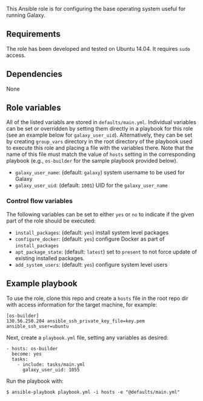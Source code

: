 This Ansible role is for configuring the base operating system useful for
running Galaxy.

Requirements
------------
The role has been developed and tested on Ubuntu 14.04. It requires `sudo` access.

Dependencies
------------
None

Role variables
--------------
All of the listed variabls are stored in `defaults/main.yml`. Individual variables
can be set or overridden by setting them directly in a playbook for this role
(see an example below for `galaxy_user_uid`). Alternatively, they can be set by
creating `group_vars` directory in the root directory of the playbook used to
execute this role and placing a file with the variables there. Note that the
name of this file must match the value of `hosts` setting in the corresponding
playbook (e.g., `os-builder` for the sample playbook provided below).

 - `galaxy_user_name`: (default: `galaxy`) system username to be used for
    Galaxy
 - `galaxy_user_uid`: (default: `1001`) UID for the `galaxy_user_name`

### Control flow variables ###
The following variables can be set to either `yes` or `no` to indicate if the
given part of the role should be executed:
 - `install_packages`: (default: `yes`) install system level packages
 - `configure_docker`: (default: `yes`) configure Docker as part of `install_packages`
 - `apt_package_state`: (default: `latest`) set to `present` to not force update of existing installed packages.
 - `add_system_users`: (default: `yes`) configure system level users

Example playbook
----------------
To use the role, clone this repo and create a `hosts` file in the root repo dir
with access information for the target machine, for example:

    [os-builder]
    130.56.250.204 ansible_ssh_private_key_file=key.pem ansible_ssh_user=ubuntu

Next, create a `playbook.yml` file, setting any variables as desired:

    - hosts: os-builder
      become: yes
      tasks:
        - include: tasks/main.yml
          galaxy_user_uid: 1055

Run the playbook with:

    $ ansible-playbook playbook.yml -i hosts -e "@defaults/main.yml"
